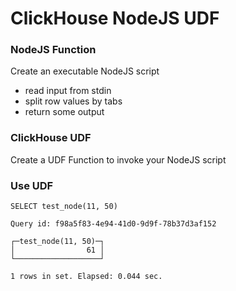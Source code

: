 # ClickHouse NodeJS UDF

### NodeJS Function
Create an executable NodeJS script
- read input from stdin
- split row values by tabs
- return some output

### ClickHouse UDF
Create a UDF Function to invoke your NodeJS script 

### Use UDF
```
SELECT test_node(11, 50)

Query id: f98a5f83-4e94-41d0-9d9f-78b37d3af152

┌─test_node(11, 50)─┐
│                61 │
└───────────────────┘

1 rows in set. Elapsed: 0.044 sec. 
```